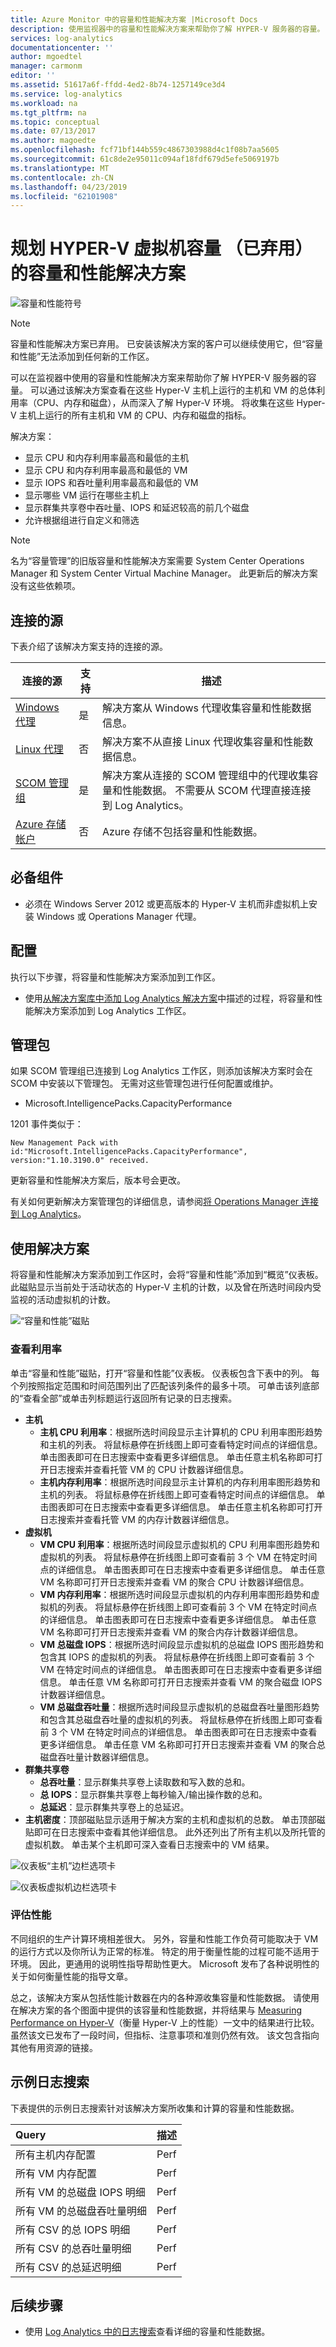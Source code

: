 ```yaml
---
title: Azure Monitor 中的容量和性能解决方案 |Microsoft Docs
description: 使用监视器中的容量和性能解决方案来帮助你了解 HYPER-V 服务器的容量。
services: log-analytics
documentationcenter: ''
author: mgoedtel
manager: carmonm
editor: ''
ms.assetid: 51617a6f-ffdd-4ed2-8b74-1257149ce3d4
ms.service: log-analytics
ms.workload: na
ms.tgt_pltfrm: na
ms.topic: conceptual
ms.date: 07/13/2017
ms.author: magoedte
ms.openlocfilehash: fcf71bf144b559c4867303988d4c1f08b7aa5605
ms.sourcegitcommit: 61c8de2e95011c094af18fdf679d5efe5069197b
ms.translationtype: MT
ms.contentlocale: zh-CN
ms.lasthandoff: 04/23/2019
ms.locfileid: "62101908"
---
```

# <a name="plan-hyper-v-virtual-machine-capacity-with-the-capacity-and-performance-solution-deprecated"></a>规划 HYPER-V 虚拟机容量 （已弃用） 的容量和性能解决方案

![容量和性能符号](./media/capacity-performance/capacity-solution.png)

> [!NOTE]
> 容量和性能解决方案已弃用。  已安装该解决方案的客户可以继续使用它，但“容量和性能”无法添加到任何新的工作区。

可以在监视器中使用的容量和性能解决方案来帮助你了解 HYPER-V 服务器的容量。 可以通过该解决方案查看在这些 Hyper-V 主机上运行的主机和 VM 的总体利用率（CPU、内存和磁盘），从而深入了解 Hyper-V 环境。 将收集在这些 Hyper-V 主机上运行的所有主机和 VM 的 CPU、内存和磁盘的指标。

解决方案：

-   显示 CPU 和内存利用率最高和最低的主机
-   显示 CPU 和内存利用率最高和最低的 VM
-   显示 IOPS 和吞吐量利用率最高和最低的 VM
-   显示哪些 VM 运行在哪些主机上
-   显示群集共享卷中吞吐量、IOPS 和延迟较高的前几个磁盘
- 允许根据组进行自定义和筛选

> [!NOTE]
> 名为“容量管理”的旧版容量和性能解决方案需要 System Center Operations Manager 和 System Center Virtual Machine Manager。 此更新后的解决方案没有这些依赖项。


## <a name="connected-sources"></a>连接的源

下表介绍了该解决方案支持的连接的源。

| 连接的源 | 支持 | 描述 |
|---|---|---|
| [Windows 代理](../../azure-monitor/platform/agent-windows.md) | 是 | 解决方案从 Windows 代理收集容量和性能数据信息。 |
| [Linux 代理](../../azure-monitor/learn/quick-collect-linux-computer.md) | 否    | 解决方案不从直接 Linux 代理收集容量和性能数据信息。|
| [SCOM 管理组](../../azure-monitor/platform/om-agents.md) | 是 |解决方案从连接的 SCOM 管理组中的代理收集容量和性能数据。 不需要从 SCOM 代理直接连接到 Log Analytics。|
| [Azure 存储帐户](../../azure-monitor/platform/collect-azure-metrics-logs.md) | 否 | Azure 存储不包括容量和性能数据。|

## <a name="prerequisites"></a>必备组件

- 必须在 Windows Server 2012 或更高版本的 Hyper-V 主机而非虚拟机上安装 Windows 或 Operations Manager 代理。


## <a name="configuration"></a>配置

执行以下步骤，将容量和性能解决方案添加到工作区。

- 使用[从解决方案库中添加 Log Analytics 解决方案](../../azure-monitor/insights/solutions.md)中描述的过程，将容量和性能解决方案添加到 Log Analytics 工作区。

## <a name="management-packs"></a>管理包

如果 SCOM 管理组已连接到 Log Analytics 工作区，则添加该解决方案时会在 SCOM 中安装以下管理包。 无需对这些管理包进行任何配置或维护。

- Microsoft.IntelligencePacks.CapacityPerformance

1201 事件类似于：


```
New Management Pack with id:"Microsoft.IntelligencePacks.CapacityPerformance", version:"1.10.3190.0" received.
```

更新容量和性能解决方案后，版本号会更改。

有关如何更新解决方案管理包的详细信息，请参阅[将 Operations Manager 连接到 Log Analytics](../../azure-monitor/platform/om-agents.md)。

## <a name="using-the-solution"></a>使用解决方案

将容量和性能解决方案添加到工作区时，会将“容量和性能”添加到“概览”仪表板。 此磁贴显示当前处于活动状态的 Hyper-V 主机的计数，以及曾在所选时间段内受监视的活动虚拟机的计数。

![“容量和性能”磁贴](./media/capacity-performance/capacity-tile.png)


### <a name="review-utilization"></a>查看利用率

单击“容量和性能”磁贴，打开“容量和性能”仪表板。 仪表板包含下表中的列。 每个列按照指定范围和时间范围列出了匹配该列条件的最多十项。 可单击该列底部的“查看全部”或单击列标题运行返回所有记录的日志搜索。

- **主机**
    - **主机 CPU 利用率**：根据所选时间段显示主计算机的 CPU 利用率图形趋势和主机的列表。 将鼠标悬停在折线图上即可查看特定时间点的详细信息。 单击图表即可在日志搜索中查看更多详细信息。 单击任意主机名称即可打开日志搜索并查看托管 VM 的 CPU 计数器详细信息。
    - **主机内存利用率**：根据所选时间段显示主计算机的内存利用率图形趋势和主机的列表。 将鼠标悬停在折线图上即可查看特定时间点的详细信息。 单击图表即可在日志搜索中查看更多详细信息。 单击任意主机名称即可打开日志搜索并查看托管 VM 的内存计数器详细信息。
- **虚拟机**
    - **VM CPU 利用率**：根据所选时间段显示虚拟机的 CPU 利用率图形趋势和虚拟机的列表。 将鼠标悬停在折线图上即可查看前 3 个 VM 在特定时间点的详细信息。 单击图表即可在日志搜索中查看更多详细信息。 单击任意 VM 名称即可打开日志搜索并查看 VM 的聚合 CPU 计数器详细信息。
    - **VM 内存利用率**：根据所选时间段显示虚拟机的内存利用率图形趋势和虚拟机的列表。 将鼠标悬停在折线图上即可查看前 3 个 VM 在特定时间点的详细信息。 单击图表即可在日志搜索中查看更多详细信息。 单击任意 VM 名称即可打开日志搜索并查看 VM 的聚合内存计数器详细信息。
    - **VM 总磁盘 IOPS**：根据所选时间段显示虚拟机的总磁盘 IOPS 图形趋势和包含其 IOPS 的虚拟机的列表。 将鼠标悬停在折线图上即可查看前 3 个 VM 在特定时间点的详细信息。 单击图表即可在日志搜索中查看更多详细信息。 单击任意 VM 名称即可打开日志搜索并查看 VM 的聚合磁盘 IOPS 计数器详细信息。
    - **VM 总磁盘吞吐量**：根据所选时间段显示虚拟机的总磁盘吞吐量图形趋势和包含其总磁盘吞吐量的虚拟机的列表。 将鼠标悬停在折线图上即可查看前 3 个 VM 在特定时间点的详细信息。 单击图表即可在日志搜索中查看更多详细信息。 单击任意 VM 名称即可打开日志搜索并查看 VM 的聚合总磁盘吞吐量计数器详细信息。
- **群集共享卷**
    - **总吞吐量**：显示群集共享卷上读取数和写入数的总和。
    - **总 IOPS**：显示群集共享卷上每秒输入/输出操作数的总和。
    - **总延迟**：显示群集共享卷上的总延迟。
- **主机密度**：顶部磁贴显示适用于解决方案的主机和虚拟机的总数。 单击顶部磁贴即可在日志搜索中查看其他详细信息。 此外还列出了所有主机以及所托管的虚拟机数。 单击某个主机即可深入查看日志搜索中的 VM 结果。


![仪表板“主机”边栏选项卡](./media/capacity-performance/dashboard-hosts.png)

![仪表板虚拟机边栏选项卡](./media/capacity-performance/dashboard-vms.png)


### <a name="evaluate-performance"></a>评估性能

不同组织的生产计算环境相差很大。 另外，容量和性能工作负荷可能取决于 VM 的运行方式以及你所认为正常的标准。 特定的用于衡量性能的过程可能不适用于环境。 因此，更通用的说明性指导帮助性更大。 Microsoft 发布了各种说明性的关于如何衡量性能的指导文章。

总之，该解决方案从包括性能计数器在内的各种源收集容量和性能数据。 请使用在解决方案的各个图面中提供的该容量和性能数据，并将结果与 [Measuring Performance on Hyper-V](https://msdn.microsoft.com/library/cc768535.aspx)（衡量 Hyper-V 上的性能）一文中的结果进行比较。 虽然该文已发布了一段时间，但指标、注意事项和准则仍然有效。 该文包含指向其他有用资源的链接。


## <a name="sample-log-searches"></a>示例日志搜索

下表提供的示例日志搜索针对该解决方案所收集和计算的容量和性能数据。


| Query | 描述 |
|:--- |:--- |
| 所有主机内存配置 | Perf | 其中 ObjectName == "Capacity and Performance" 且 CounterName == "Host Assigned Memory MB" | summarize MB = avg(CounterValue) by InstanceName |
| 所有 VM 内存配置 | Perf | 其中 ObjectName == "Capacity and Performance" 且 CounterName == "VM Assigned Memory MB" | summarize MB = avg(CounterValue) by InstanceName |
| 所有 VM 的总磁盘 IOPS 明细 | Perf | 其中 ObjectName == "Capacity and Performance" 且 (CounterName == "VHD Reads/s" 或 CounterName == "VHD Writes/s") | summarize AggregatedValue = avg(CounterValue) by bin(TimeGenerated, 1h), CounterName, InstanceName |
| 所有 VM 的总磁盘吞吐量明细 | Perf | 其中 where ObjectName == "Capacity and Performance" 且 (CounterName == "VHD Read MB/s" 或 CounterName == "VHD Write MB/s") | summarize AggregatedValue = avg(CounterValue) by bin(TimeGenerated, 1h), CounterName, InstanceName |
| 所有 CSV 的总 IOPS 明细 | Perf | 其中 ObjectName == "Capacity and Performance" 且 (CounterName == "CSV Reads/s" 或 CounterName == "CSV Writes/s") | summarize AggregatedValue = avg(CounterValue) by bin(TimeGenerated, 1h), CounterName, InstanceName |
| 所有 CSV 的总吞吐量明细 | Perf | 其中 ObjectName == "Capacity and Performance" 且 (CounterName == "CSV Reads/s" 或 CounterName == "CSV Writes/s") | summarize AggregatedValue = avg(CounterValue) by bin(TimeGenerated, 1h), CounterName, InstanceName |
| 所有 CSV 的总延迟明细 | Perf | 其中 ObjectName == "Capacity and Performance" 且 (CounterName == "CSV Read Latency" 或 CounterName == "CSV Write Latency") | summarize AggregatedValue = avg(CounterValue) by bin(TimeGenerated, 1h), CounterName, InstanceName |


## <a name="next-steps"></a>后续步骤
* 使用 [Log Analytics 中的日志搜索](../../azure-monitor/log-query/log-query-overview.md)查看详细的容量和性能数据。
